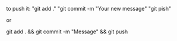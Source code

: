 to push it:
"git add ."
"git commit -m "Your new message"
"git pish"

or

git add . && git commit -m "Message" && git push